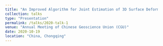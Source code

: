 ```yaml
---
title: "An Improved Algorithm for Joint Estimation of 3D Surface Deformation Using GNSS and InSAR Based on Strain Tensor"
collection: talks
type: "Presentation"
permalink: /talks/2020-talk-1
venue: "Annual Meeting of Chinese Geoscience Union (CGU)"
date: 2020-10-19
location: "China, Chongqing"
---
```

